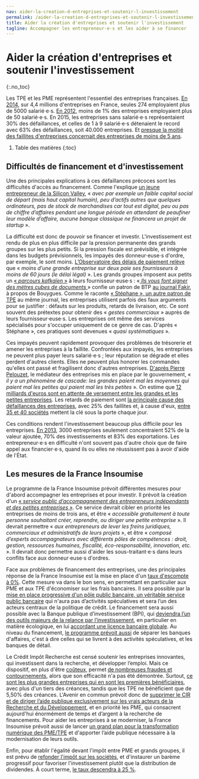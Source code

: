 ```yaml
---
nav: aider-la-creation-d-entreprises-et-soutenir-l-investissement
permalink: /aider-la-creation-d-entreprises-et-soutenir-l-investissement/
title: Aider la création d'entreprises et soutenir l'investissement
tagline: Accompagner les entrepreneur⋅e⋅s et les aider à se financer
---
```


# Aider la création d'entreprises et soutenir l'investissement
{:.no_toc}

Les TPE et les PME représentent l'essentiel des entreprises françaises. [En 2014](http://www.lemonde.fr/economie/article/2016/11/08/tout-ce-que-vous-avez-toujours-voulu-savoir-sur-les-entreprises-francaises-en-10-chiffres_5027592_3234.html), sur 4,4 millions d'entreprises en France, seules 274 employaient plus de 5000 salarié⋅e⋅s. [En 2012](http://www.clesdusocial.com/les-salaries-dans-les-entreprises-en-2012-selon-leur-taille), moins de 1% des entreprises employaient plus de 50 salarié⋅e⋅s. En 2015, les entreprises sans salarié⋅e⋅s représentaient 30% des défaillances, et celles de 1 à 9 salarié⋅e⋅s détenaient le record avec 63% des défaillances, soit 40.000 entreprises. Et [presque la moitié des faillites d'entreprises concernait des entreprises de moins de 5 ans](http://www.lefigaro.fr/economie/le-scan-eco/dessous-chiffres/2016/04/01/29006-20160401ARTFIG00013-defaillances-d-entreprises-quelles-sont-les-entreprises-le-plus-fragiles.php).

1. Table des matières
{:toc}

## Difficultés de financement et d'investissement

Une des principales explications à ces défaillances précoces sont les difficultés d'accès au financement. Comme l'explique [un jeune entrepreneur de la Silicon Valley](http://tribune.insoumis.online/posts/entrepreneur-je-rentre-si-melenchon-gagne.md/), « _avec par exemple un faible capital social de départ (mais haut capital humain), peu d’actifs autres que quelques ordinateurs, pas de stock de marchandises car tout est digital, peu ou pas de chiffre d’affaires pendant une longue période en attendant de peaufiner leur modèle d’affaire, aucune banque classique ne financera un projet de startup_ ».

La difficulté est donc de pouvoir se financer et investir. L'investissement est rendu de plus en plus difficile par la pression permanente des grands groupes sur les plus petits. Si la pression fiscale est prévisible, et intégrée dans les budgets prévisionnels, les impayés des donneur⋅euse⋅s d'ordre, par exemple, le sont moins. [L’Observatoire des délais de paiement relève](http://proxy-pubminefi.diffusion.finances.gouv.fr/pub/document/18/22331.pdf) que « _moins d’une grande entreprise sur deux paie ses fournisseurs à moins de 60 jours (le délai légal)_ ». Les grands groupes imposent aux petits un [« _parcours kafkaïen_ »](http://www.leparisien.fr/economie/simplifions-les-factures-pour-eviter-les-faillites-de-pme-02-02-2017-6647544.php) à leurs fournisseur⋅euse⋅s : «[ _Ils vous font signer des mètres cubes de documents_ ](https://patrons.insoumis.info/temoignage-christophe-villemain-tailleur-de-pierre)» confie un patron de BTP [au journal Fakir](http://www.fakirpresse.info/+-80-en-kiosque-308-+), à propos de Bouygues. Comme le raconte [« Stéphane », un autre patron de TPE](https://patrons.insoumis.info/temoignage-stephane-ingenieur) au même journal, les entreprises utilisent parfois des faux arguments pour se justifier : défauts sur les produits, retards de livraison, etc. Ce sont souvent des prétextes pour obtenir des « _gestes commerciaux_ » auprès de leurs fournisseur⋅euse⋅s. Les entreprises ont même des services spécialisés pour s'occuper uniquement de ce genre de cas. D'après « Stéphane », ces pratiques sont devenues « _quasi systématiques_ ».

Ces impayés peuvent rapidement provoquer des problèmes de trésorerie et amener les entreprises à la faillite. Confrontées aux impayés, les entreprises ne peuvent plus payer leurs salarié⋅e⋅s ; leur réputation se dégrade et elles perdent d'autres clients. Elles ne peuvent plus honorer les commandes qu'elles ont passé et fragilisent donc d'autres entreprises. [D'après Pierre Pelouzet](http://www.latribune.fr/economie/france/entreprises-25-des-faillites-sont-liees-a-des-retards-de-paiement-483579.html), le médiateur des entreprises mis en place par le gouvernement, « _il y a un phénomène de cascade: les grandes paient mal les moyennes qui paient mal les petites qui paient mal les très petites_ ». On estime que [12 milliards d'euros sont en attente de versement entre les grandes et les petites entreprises](http://www.leparisien.fr/economie/simplifions-les-factures-pour-eviter-les-faillites-de-pme-02-02-2017-6647544.php). Les retards de paiement sont [la principale cause des défaillances des entreprises](http://www.lefigaro.fr/conjoncture/2014/01/09/20002-20140109ARTFIG00280-les-delais-de-paiement-principale-cause-des-defaillances-des-entreprises-depuis-la-crise.php), avec 25% des faillites et, à cause d'eux, [entre 35 et 40 sociétés](http://www.leparisien.fr/economie/simplifions-les-factures-pour-eviter-les-faillites-de-pme-02-02-2017-6647544.php) mettent la clé sous la porte chaque jour.

Ces conditions rendent l'investissement beaucoup plus difficile pour les entreprises. [En 2013](http://www.lefigaro.fr/conjoncture/2016/03/15/20002-20160315ARTFIG00107-3000-entreprises-font-l-essentiel-de-l-economie-en-france.php), 3000 entreprises seulement concentraient 52% de la valeur ajoutée, 70% des investissements et 83% des exportations. Les entrepreneur⋅e⋅s en difficulté n'ont souvent pas d'autre choix que de faire appel aux financier⋅e⋅s, quand ils ou elles ne réussissent pas à avoir d'aide de l'État.

## Les mesures de la France Insoumise

Le programme de la France Insoumise prévoit différentes mesures pour d'abord accompagner les entreprises et pour investir. Il prévoit la création d'un [« _service public d’accompagnement des entrepreneurs indépendants et des petites entreprises_ »]( https://avenirencommun.fr/livret-produire-france/). Ce service devrait cibler en priorité les entreprises de moins de trois ans, et être « _accessible gratuitement à toute personne souhaitant créer, reprendre, ou diriger une petite entreprise_ ». Il devrait  permettre « _aux entrepreneurs de lever les freins juridiques, commerciaux et administratifs de leurs projets_ », et être « _composé d’experts accompagnateurs avec différents pôles de compétences : droit, gestion, ressources humaines, fiscalité, éco-responsabilité, innovation, etc._ ». Il devrait donc permettre aussi d'aider les sous-traitant⋅e⋅s dans leurs conflits face aux donneur⋅euse⋅s d'ordres.


Face aux problèmes de financement des entreprises, une des principales réponse de la France Insoumise est la mise en place d'un [taux d'escompte à 0%](https://laec.fr/s21m3). Cette mesure va dans le bon sens, en permettant en particulier aux PME et aux TPE d'économiser sur les frais bancaires. Il sera possible par la [mise en place progressive d'un pôle public bancaire, un véritable service public bancaire](https://avenirencommun.fr/le-livret-banques/) qui n'aura pas d’activités spéculatives et sera l’un des acteurs centraux de la politique de crédit. Le financement sera aussi possible avec la Banque publique d’investissement (BPI), qui [deviendra l’un des outils majeurs de la relance par l’investissement](https://avenirencommun.fr/le-livret-banques/), en particulier en matière écologique, en lui [accordant une licence bancaire globale](https://laec.fr/s21m2). Au niveau du financement, [le programme prévoit aussi](https://laec.fr/s19m1) de séparer les banques d'affaires, c'est à dire celles qui se livrent à des activités spéculatives, et les banques de détail.

Le Crédit Impôt Recherche est censé soutenir les entreprises innovantes, qui investissent dans la recherche, et développer l’emploi. Mais ce dispositif, en plus d'être [coûteux](http://www.lemonde.fr/les-decodeurs/article/2016/09/06/qui-profite-du-credit-d-impot-recherche_4993109_4355770.html), permet [de nombreuses fraudes et contournements](http://www.francetvinfo.fr/economie/impots/reforme-fiscale/faux-rapports-brevets-evapores-fraudes-diverses-la-folle-derive-du-credit-impot-recherche_2166174.html), alors que son efficacité n'a pas été démontrée. Surtout, [ce sont les plus grandes entreprises qui en sont les premières bénéficiaires](http://www.lemonde.fr/les-decodeurs/article/2016/09/06/qui-profite-du-credit-d-impot-recherche_4993109_4355770.html), avec plus d'un tiers des créances, tandis que les TPE ne bénéficient que de 5,50% des créances. L'Avenir en commun prévoit donc de [supprimer le CIR et de diriger l’aide publique exclusivement sur les vrais acteurs de la Recherche et du Développement](https://avenirencommun.fr/livret-produire-france/), et en priorité les PME, qui consacrent aujourd'hui énormément de temps et d’argent à la recherche de financements. Pour aider les entreprises à se moderniser, la France Insoumise prévoit aussi de lancer [un grand plan pour la transformation numérique des PME/TPE](https://avenirencommun.fr/notre-revolution-numerique/) et d'apporter l’aide publique nécessaire à la modernisation de leurs outils.

Enfin, pour établir l'égalité devant l'impôt entre PME et grands groupes, il est prévu de [refonder l'impôt sur les sociétés](https://laec.fr/s36m3), et d'instaurer un barème progressif pour favoriser l'investissement plutôt que la distribution de dividendes. À court terme, [le taux descendra à 25 %](https://avenirencommun.fr/livret-produire-france/).
